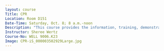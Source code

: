 ```yaml
---
layout: course
Title: CPR
Location: Room D151
Date-Time: Saturday, Oct. 8; 8 a.m.-noon
Description: "This course provides the information, training, demonstration and practice necessary to pass the CPR Health Care Provider written examination and perform adult, child and infant cardiopulmonary resuscitation acceptable to the American Heart Association (AHA). Class notes: After successful completion, participants will receive an AHA certification card. No refunds are given after the registration deadline. Textbooks can be picked up from the Continuing Education Office prior to the first class."
Instructor: Sheree Wertz
Course-No: WELL 9006.K23
Image: CPR-iS_000003502929Large.jpg
---
```

